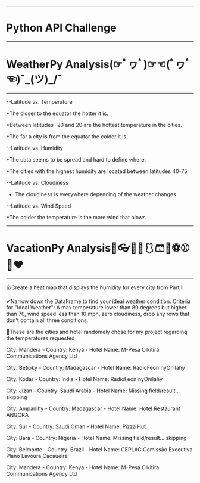 ***
# Python API Challenge
***
# WeatherPy Analysis(☞ﾟヮﾟ)☞☜(ﾟヮﾟ☜)¯\_(ツ)_/¯
***
--Latitude vs. Temperature

*The closer to the equator the hotter it is.

*Between latitudes -20 and 20 are the hottest temperature in the cities.

*The far a city is from the equator the colder it is.

--Latitude vs. Humidity

*The data seems to be spread and hard to define where.

*The cities with the highest humidity are located between latitudes 40-75

--Latitude vs. Cloudiness

* The cloudiness is everywhere depending of the weather changes

--Latitude vs. Wind Speed

*The colder the temperature is the more wind that blows

***
# VacationPy Analysis🎉👓🥽🧤🩱🩳👚⚽⚾🏈♥
***
👍Create a heat map that displays the humidity for every city from Part I.

✔Narrow down the DataFrame to find your ideal weather condition. Criteria for "Ideal Weather": A max temperature lower than 80 degrees but higher than 70, wind speed less than 10 mph, zero cloudiness, drop any rows that don't contain all three conditions.


👀These are the cities and hotel randomely chose for my project regarding the temperatures requested 

City: Mandera - Country: Kenya - Hotel Name: M-Pesa Olkitira Communications Agency Ltd

City: Betioky - Country: Madagascar - Hotel Name: RadioFeon'nyOnilahy

City: Kodār - Country: India - Hotel Name: RadioFeon'nyOnilahy

City: Jizan - Country: Saudi Arabia - Hotel Name: Missing field/result... skipping

City: Ampanihy - Country: Madagascar - Hotel Name: Hotel Restaurant ANGORA

City: Sur - Country: Saudi Oman - Hotel Name: Pizza Hut

City: Bara - Country: Nigeria - Hotel Name: Missing field/result... skipping

City: Belmonte - Country: Brazil - Hotel Name: CEPLAC Comissão Executiva Plano Lavoura Cacaueira

City: Mandera - Country: Kenya - Hotel Name: M-Pesa Olkitira Communications Agency Ltd
